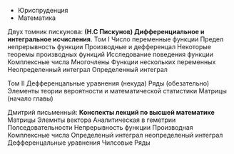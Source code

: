 - Юриспруденция
- Математика

Двух томник пискунова: **(Н.С Пискунов) Дифференциальное и интегральное исчисления**.
Том I
Число переменные функции
Предел непрерывность функции
Производные и дефференцал
Некоторые теоремы производных функций
Исследование поведения функции
Комплексные числа
Многочлены
Функции нескольких переменных
Неопределенный интеграл
Определенный интеграл

Том II
Дефференцальные уравнения (некуда)
Ряды (обезательно)
Элементы теории вероятности и математической статистики
Матрицы (начало главы)

Дмитрий письменный: **Конспекты лекций по высшей математике** 
Матрицы
Элемнты вектора
Аналитическая в геметрии
Полседовательности 
Непрерывность функции
Производная
Комплексные числа
Определеный интеграл неопределеный интеграл
Дефференцальные уравнения
Чилсовые Ряды